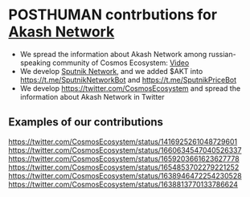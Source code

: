 # POSTHUMAN contrbutions for [Akash Network](https://akash.network/)

- We spread the information about Akash Network among russian-speaking community of Cosmos Ecosystem: [Video](https://youtu.be/6EeWafRlm-I)
- We develop [Sputnik Network](https://sputnik.exchange/), and we added $AKT into https://t.me/SputnikNetworkBot and https://t.me/SputnikPriceBot
- We develop https://twitter.com/CosmosEcosystem and spread the information about Akash Network in Twitter

## Examples of our contributions

https://twitter.com/CosmosEcosystem/status/1416925261048729601
https://twitter.com/CosmosEcosystem/status/1660634547040526337
https://twitter.com/CosmosEcosystem/status/1659203661623627778
https://twitter.com/CosmosEcosystem/status/1654853702279221252
https://twitter.com/CosmosEcosystem/status/1638946472254230528
https://twitter.com/CosmosEcosystem/status/1638813770133786624

